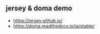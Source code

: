 jersey & doma demo
-----------------

* https://jersey.github.io/
* https://doma.readthedocs.io/ja/stable/

